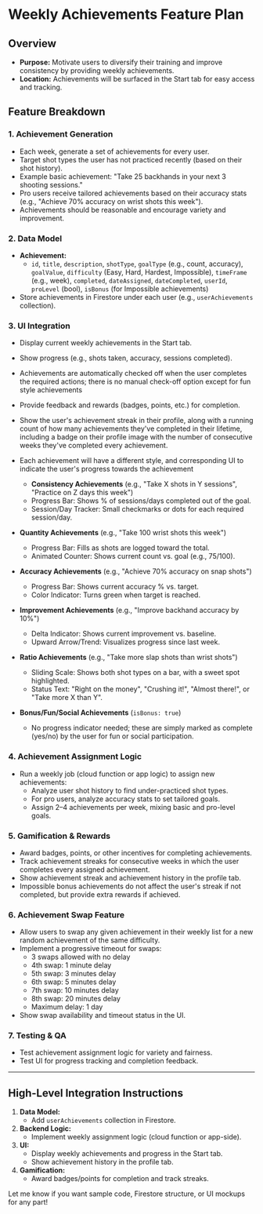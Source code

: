 # Weekly Achievements Feature Plan

## Overview

- **Purpose:** Motivate users to diversify their training and improve consistency by providing weekly achievements.
- **Location:** Achievements will be surfaced in the Start tab for easy access and tracking.

## Feature Breakdown

### 1. Achievement Generation

- Each week, generate a set of achievements for every user.
- Target shot types the user has not practiced recently (based on their shot history).
- Example basic achievement: "Take 25 backhands in your next 3 shooting sessions."
- Pro users receive tailored achievements based on their accuracy stats (e.g., "Achieve 70% accuracy on wrist shots this week").
- Achievements should be reasonable and encourage variety and improvement.

### 2. Data Model

- **Achievement:**
  - `id`, `title`, `description`, `shotType`, `goalType` (e.g., count, accuracy), `goalValue`, `difficulty` (Easy, Hard, Hardest, Impossible), `timeFrame` (e.g., week), `completed`, `dateAssigned`, `dateCompleted`, `userId`, `proLevel` (bool), `isBonus` (for Impossible achievements)
- Store achievements in Firestore under each user (e.g., `userAchievements` collection).

### 3. UI Integration

- Display current weekly achievements in the Start tab.
- Show progress (e.g., shots taken, accuracy, sessions completed).
- Achievements are automatically checked off when the user completes the required actions; there is no manual check-off option except for fun style achievements
- Provide feedback and rewards (badges, points, etc.) for completion.
- Show the user's achievement streak in their profile, along with a running count of how many achievements they've completed in their lifetime, including a badge on their profile image with the number of consecutive weeks they've completed every achievement.
- Each achievement will have a different style, and corresponding UI to indicate the user's progress towards the achievement
  - **Consistency Achievements** (e.g., "Take X shots in Y sessions", "Practice on Z days this week")
  - Progress Bar: Shows % of sessions/days completed out of the goal.
  - Session/Day Tracker: Small checkmarks or dots for each required session/day.

- **Quantity Achievements** (e.g., "Take 100 wrist shots this week")
  - Progress Bar: Fills as shots are logged toward the total.
  - Animated Counter: Shows current count vs. goal (e.g., 75/100).

- **Accuracy Achievements** (e.g., "Achieve 70% accuracy on snap shots")
  - Progress Bar: Shows current accuracy % vs. target.
  - Color Indicator: Turns green when target is reached.

- **Improvement Achievements** (e.g., "Improve backhand accuracy by 10%")
  - Delta Indicator: Shows current improvement vs. baseline.
  - Upward Arrow/Trend: Visualizes progress since last week.

- **Ratio Achievements** (e.g., "Take more slap shots than wrist shots")
  - Sliding Scale: Shows both shot types on a bar, with a sweet spot highlighted.
  - Status Text: "Right on the money", "Crushing it!", "Almost there!", or "Take more X than Y".

- **Bonus/Fun/Social Achievements** (`isBonus: true`)
  - No progress indicator needed; these are simply marked as complete (yes/no) by the user for fun or social participation.

### 4. Achievement Assignment Logic

- Run a weekly job (cloud function or app logic) to assign new achievements:
  - Analyze user shot history to find under-practiced shot types.
  - For pro users, analyze accuracy stats to set tailored goals.
  - Assign 2–4 achievements per week, mixing basic and pro-level goals.

### 5. Gamification & Rewards

- Award badges, points, or other incentives for completing achievements.
- Track achievement streaks for consecutive weeks in which the user completes every assigned achievement.
- Show achievement streak and achievement history in the profile tab.
- Impossible bonus achievements do not affect the user's streak if not completed, but provide extra rewards if achieved.

### 6. Achievement Swap Feature

- Allow users to swap any given achievement in their weekly list for a new random achievement of the same difficulty.
- Implement a progressive timeout for swaps:
  - 3 swaps allowed with no delay
  - 4th swap: 1 minute delay
  - 5th swap: 3 minutes delay
  - 6th swap: 5 minutes delay
  - 7th swap: 10 minutes delay
  - 8th swap: 20 minutes delay
  - Maximum delay: 1 day
- Show swap availability and timeout status in the UI.

### 7. Testing & QA

- Test achievement assignment logic for variety and fairness.
- Test UI for progress tracking and completion feedback.

---

## High-Level Integration Instructions

1. **Data Model:**
   - Add `userAchievements` collection in Firestore.
2. **Backend Logic:**
   - Implement weekly assignment logic (cloud function or app-side).
3. **UI:**
   - Display weekly achievements and progress in the Start tab.
   - Show achievement history in the profile tab.
4. **Gamification:**
   - Award badges/points for completion and track streaks.

Let me know if you want sample code, Firestore structure, or UI mockups for any part!
